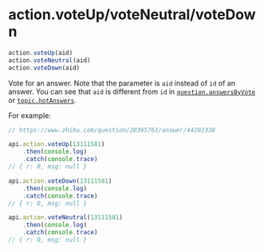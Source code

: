 # action.voteUp/voteNeutral/voteDown

```javascript
action.voteUp(aid)
action.voteNeutral(aid)
action.voteDown(aid)
```

Vote for an answer. Note that the parameter is `aid` instead of `id` of an answer. You can see that `aid` is different from `id` in [`question.answersByVote`](../question/answersByVote.md) or [`topic.hotAnswers`](../topic/hotAnswers.md).

For example:

```javascript
// https://www.zhihu.com/question/20395761/answer/44292338

api.action.voteUp(13111581)
    .then(console.log)
    .catch(console.trace)
// { r: 0, msg: null }

api.action.voteDown(13111581)
    .then(console.log)
    .catch(console.trace)
// { r: 0, msg: null }

api.action.voteNeutral(13111581)
    .then(console.log)
    .catch(console.trace)
// { r: 0, msg: null }
```

